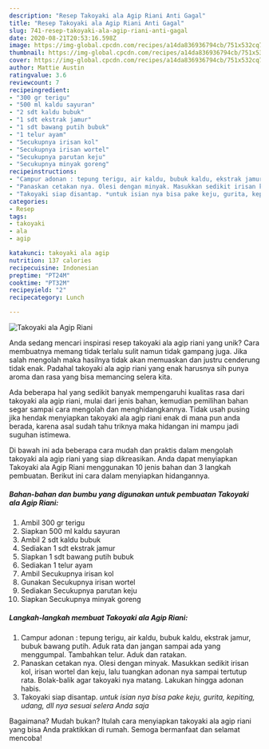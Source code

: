 ```yaml
---
description: "Resep Takoyaki ala Agip Riani Anti Gagal"
title: "Resep Takoyaki ala Agip Riani Anti Gagal"
slug: 741-resep-takoyaki-ala-agip-riani-anti-gagal
date: 2020-08-21T20:53:16.598Z
image: https://img-global.cpcdn.com/recipes/a14da836936794cb/751x532cq70/takoyaki-ala-agip-riani-foto-resep-utama.jpg
thumbnail: https://img-global.cpcdn.com/recipes/a14da836936794cb/751x532cq70/takoyaki-ala-agip-riani-foto-resep-utama.jpg
cover: https://img-global.cpcdn.com/recipes/a14da836936794cb/751x532cq70/takoyaki-ala-agip-riani-foto-resep-utama.jpg
author: Mattie Austin
ratingvalue: 3.6
reviewcount: 7
recipeingredient:
- "300 gr terigu"
- "500 ml kaldu sayuran"
- "2 sdt kaldu bubuk"
- "1 sdt ekstrak jamur"
- "1 sdt bawang putih bubuk"
- "1 telur ayam"
- "Secukupnya irisan kol"
- "Secukupnya irisan wortel"
- "Secukupnya parutan keju"
- "Secukupnya minyak goreng"
recipeinstructions:
- "Campur adonan : tepung terigu, air kaldu, bubuk kaldu, ekstrak jamur, bubuk bawang putih. Aduk rata dan jangan sampai ada yang menggumpal. Tambahkan telur. Aduk dan ratakan."
- "Panaskan cetakan nya. Olesi dengan minyak. Masukkan sedikit irisan kol, irisan wortel dan keju, lalu tuangkan adonan nya sampai tertutup rata. Bolak-balik agar takoyaki nya matang. Lakukan hingga adonan habis."
- "Takoyaki siap disantap. *untuk isian nya bisa pake keju, gurita, kepiting, udang, dll nya sesuai selera Anda saja*"
categories:
- Resep
tags:
- takoyaki
- ala
- agip

katakunci: takoyaki ala agip 
nutrition: 137 calories
recipecuisine: Indonesian
preptime: "PT24M"
cooktime: "PT32M"
recipeyield: "2"
recipecategory: Lunch

---
```



![Takoyaki ala Agip Riani](https://img-global.cpcdn.com/recipes/a14da836936794cb/751x532cq70/takoyaki-ala-agip-riani-foto-resep-utama.jpg)

Anda sedang mencari inspirasi resep takoyaki ala agip riani yang unik? Cara membuatnya memang tidak terlalu sulit namun tidak gampang juga. Jika salah mengolah maka hasilnya tidak akan memuaskan dan justru cenderung tidak enak. Padahal takoyaki ala agip riani yang enak harusnya sih punya aroma dan rasa yang bisa memancing selera kita.



Ada beberapa hal yang sedikit banyak mempengaruhi kualitas rasa dari takoyaki ala agip riani, mulai dari jenis bahan, kemudian pemilihan bahan segar sampai cara mengolah dan menghidangkannya. Tidak usah pusing jika hendak menyiapkan takoyaki ala agip riani enak di mana pun anda berada, karena asal sudah tahu triknya maka hidangan ini mampu jadi suguhan istimewa.


Di bawah ini ada beberapa cara mudah dan praktis dalam mengolah takoyaki ala agip riani yang siap dikreasikan. Anda dapat menyiapkan Takoyaki ala Agip Riani menggunakan 10 jenis bahan dan 3 langkah pembuatan. Berikut ini cara dalam menyiapkan hidangannya.

<!--inarticleads1-->

##### Bahan-bahan dan bumbu yang digunakan untuk pembuatan Takoyaki ala Agip Riani:

1. Ambil 300 gr terigu
1. Siapkan 500 ml kaldu sayuran
1. Ambil 2 sdt kaldu bubuk
1. Sediakan 1 sdt ekstrak jamur
1. Siapkan 1 sdt bawang putih bubuk
1. Sediakan 1 telur ayam
1. Ambil Secukupnya irisan kol
1. Gunakan Secukupnya irisan wortel
1. Sediakan Secukupnya parutan keju
1. Siapkan Secukupnya minyak goreng




<!--inarticleads2-->

##### Langkah-langkah membuat Takoyaki ala Agip Riani:

1. Campur adonan : tepung terigu, air kaldu, bubuk kaldu, ekstrak jamur, bubuk bawang putih. Aduk rata dan jangan sampai ada yang menggumpal. Tambahkan telur. Aduk dan ratakan.
1. Panaskan cetakan nya. Olesi dengan minyak. Masukkan sedikit irisan kol, irisan wortel dan keju, lalu tuangkan adonan nya sampai tertutup rata. Bolak-balik agar takoyaki nya matang. Lakukan hingga adonan habis.
1. Takoyaki siap disantap. *untuk isian nya bisa pake keju, gurita, kepiting, udang, dll nya sesuai selera Anda saja*




Bagaimana? Mudah bukan? Itulah cara menyiapkan takoyaki ala agip riani yang bisa Anda praktikkan di rumah. Semoga bermanfaat dan selamat mencoba!
